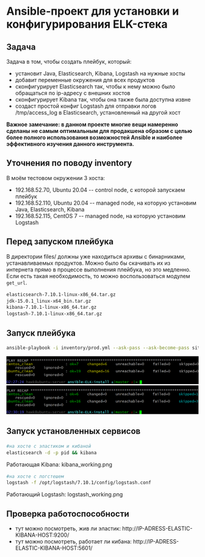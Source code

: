 # Ansible-проект для установки и конфигурирования ELK-стека

## Задача
Задача в том, чтобы создать плейбук, который:
* установит Java, Elasticsearch, Kibana, Logstash на нужные хосты
* добавит переменные окружения для всех продуктов
* сконфигурирует Elasticsearch так, чтобы к нему можно было обращаться по ip-адресу с внешних хостов
* сконфигурирует Kibana так, чтобы она также была доступна извне
* создаст простой конфиг Logstash для отправки логов /tmp/access_log в Elasticsearch, установленный на другой хост

**Важное замечание: в данном проекте многие вещи намеренно сделаны не самым оптимальным для продакшена образом с целью более полного использования возможностей Ansible и наиболее эффективного изучения данного инструмента.**

## Уточнения по поводу inventory
В моём тестовом окружении 3 хоста:
* 192.168.52.70, Ubuntu 20.04 -- control node, с которой запускаем плейбук
* 192.168.52.110, Ubuntu 20.04 -- managed node, на которую установим Java, Elasticsearch, Kibana
* 192.168.52.115, CentOS 7 -- managed node, на которую установим Logstash

## Перед запуском плейбука
В директории files/ должны уже находиться архивы с бинарниками, устанавливаемых продуктов.
Можно было бы скачивать их из интернета прямо в процессе выполнения плейбука, но это медленно. Если есть такая необходимость, то можно воспользоваться модулем `get_url`.

```bash
elasticsearch-7.10.1-linux-x86_64.tar.gz
jdk-15.0.1_linux-x64_bin.tar.gz
kibana-7.10.1-linux-x86_64.tar.gz
logstash-7.10.1-linux-x86_64.tar.gz
```

## Запуск плейбука

```bash
ansible-playbook -i inventory/prod.yml --ask-pass --ask-become-pass site.yml
```

![Результаты первого запуска](https://raw.githubusercontent.com/OlegAnanyev/ansible-ELK-install/master/screenshots/first_run.png)
![Результаты повторного запуска](https://raw.githubusercontent.com/OlegAnanyev/ansible-ELK-install/master/screenshots/second_run.png)

## Запуск установленных сервисов

```bash
#на хосте с эластиком и кибаной
elasticsearch -d -p pid && kibana
```
Работающая Kibana: kibana_working.png

```bash
#на хосте с логстешем
logstash -f /opt/logstash/7.10.1/config/logstash.conf
```

Работающий Logstash: logstash_working.png

## Проверка работоспособности
* тут можно посмотреть, жив ли эластик: http://IP-ADRESS-ELASTIC-KIBANA-HOST:9200/
* тут можно посмотреть, работает ли кибана: http://IP-ADRESS-ELASTIC-KIBANA-HOST:5601/
